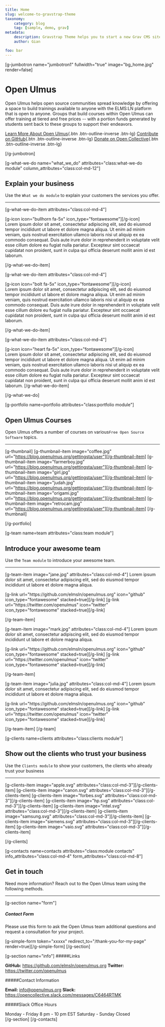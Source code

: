```yaml
---
title: Home
slug: welcome-to-gravstrap-theme
taxonomy:
    category: blog
    tag: [sample, demo, grav]
metadata:
    description: Gravstrap Theme helps you to start a new Grav CMS site with Bootstrap support and several ready to use modules. It is also perfect to extend to start a new Bootstrap custom theme, to fit your needs.
    author: Gian

foo: bar
---
```


[g-jumbotron name="jumbotron1" fullwidth="true" image="bg_home.jpg" render=false]
# Open Ulmus

Open Ulmus helps open source communities spread knowledge by offering a space to build trainings available to anyone with the ELMS:LN platform that is open to anyone. Groups that build courses within Open Ulmus can offer training at tiered and free prices -- with a portion funds generated by students sent back to these groups to support their endeavors.

[Learn More About Open Ulmus](https://github.com/elmsln/openulmus.org){.btn .btn-outline-inverse .btn-lg}
[Contribute on GitHub](https://github.com/elmsln/openulmus.org){.btn .btn-outline-inverse .btn-lg}
[Donate on Open Collective](https://opencollective.com/openulmus){.btn .btn-outline-inverse .btn-lg}

[/g-jumbotron]

[g-what-we-do name="what_we_do" attributes="class:what-we-do module" column_attributes="class:col-md-12"]

## Explain your business
Use the `What we do module` to explain your customers the services you offer.
___

[g-what-we-do-item attributes="class:col-md-4"]

<div class="item-icon">
[g-icon icon="bullhorn fa-5x" icon_type="fontawesome"][/g-icon]
</div>
Lorem ipsum dolor sit amet, consectetur adipiscing elit, sed do eiusmod tempor incididunt ut labore et dolore magna aliqua. Ut enim ad minim veniam, quis nostrud exercitation ullamco laboris nisi ut aliquip ex ea commodo consequat. Duis aute irure dolor in reprehenderit in voluptate velit esse cillum dolore eu fugiat nulla pariatur. Excepteur sint occaecat cupidatat non proident, sunt in culpa qui officia deserunt mollit anim id est laborum.

[/g-what-we-do-item]

[g-what-we-do-item attributes="class:col-md-4"]
<div class="item-icon">
[g-icon icon="bolt fa-5x" icon_type="fontawesome"][/g-icon]
</div>
Lorem ipsum dolor sit amet, consectetur adipiscing elit, sed do eiusmod tempor incididunt ut labore et dolore magna aliqua. Ut enim ad minim veniam, quis nostrud exercitation ullamco laboris nisi ut aliquip ex ea commodo consequat. Duis aute irure dolor in reprehenderit in voluptate velit esse cillum dolore eu fugiat nulla pariatur. Excepteur sint occaecat cupidatat non proident, sunt in culpa qui officia deserunt mollit anim id est laborum.

[/g-what-we-do-item]

[g-what-we-do-item attributes="class:col-md-4"]

<div class="item-icon">
[g-icon icon="heart fa-5x" icon_type="fontawesome"][/g-icon]
</div>
Lorem ipsum dolor sit amet, consectetur adipiscing elit, sed do eiusmod tempor incididunt ut labore et dolore magna aliqua. Ut enim ad minim veniam, quis nostrud exercitation ullamco laboris nisi ut aliquip ex ea commodo consequat. Duis aute irure dolor in reprehenderit in voluptate velit esse cillum dolore eu fugiat nulla pariatur. Excepteur sint occaecat cupidatat non proident, sunt in culpa qui officia deserunt mollit anim id est laborum.
[/g-what-we-do-item]

[/g-what-we-do]


[g-portfolio name=portfolio attributes="class:portfolio module"]

## Open Ulmus Courses
Open Ulmus offers a number of courses on various`Free Open Source Software` topics.

___

[g-thumbnail]
[g-thumbnail-item image="coffee.jpg" url="https://blog.openulmus.org/gettingsta/user"][/g-thumbnail-item]
[g-thumbnail-item image="farmerboy.jpg" url="https://blog.openulmus.org/gettingsta/user"][/g-thumbnail-item]
[g-thumbnail-item image="girl.jpg" url="https://blog.openulmus.org/gettingsta/user"][/g-thumbnail-item]
[g-thumbnail-item image="judah.jpg" url="https://blog.openulmus.org/gettingsta/user"][/g-thumbnail-item]
[g-thumbnail-item image="origami.jpg" url="https://blog.openulmus.org/gettingsta/user"][/g-thumbnail-item]
[g-thumbnail-item image="retrocam.jpg" url="https://blog.openulmus.org/gettingsta/user"][/g-thumbnail-item]
[/g-thumbnail]

[/g-portfolio]

[g-team name=team attributes="class:team module"]

## Introduce your awesome team
Use the `Team module` to introduce your awesome team.

___

[g-team-item image="jane.jpg" attributes="class:col-md-4"]
Lorem ipsum dolor sit amet, consectetur adipiscing elit, sed do eiusmod tempor incididunt ut labore et dolore magna aliqua.
<div class="item-social">
[g-link url="https://github.com/elmsln/openulmus.org" icon="github" icon_type="fontawesome" stacked=true][/g-link]
[g-link url="https://twitter.com/openulmus" icon="twitter" icon_type="fontawesome" stacked=true][/g-link]
</div>

[/g-team-item]

[g-team-item image="mark.jpg" attributes="class:col-md-4"]
Lorem ipsum dolor sit amet, consectetur adipiscing elit, sed do eiusmod tempor incididunt ut labore et dolore magna aliqua.
<div class="item-social">
[g-link url="https://github.com/elmsln/openulmus.org" icon="github" icon_type="fontawesome" stacked=true][/g-link]
[g-link url="https://twitter.com/openulmus" icon="twitter" icon_type="fontawesome" stacked=true][/g-link]
</div>

[/g-team-item]

[g-team-item image="julia.jpg" attributes="class:col-md-4"]
Lorem ipsum dolor sit amet, consectetur adipiscing elit, sed do eiusmod tempor incididunt ut labore et dolore magna aliqua.
<div class="item-social">
[g-link url="https://github.com/elmsln/openulmus.org" icon="github" icon_type="fontawesome" stacked=true][/g-link]
[g-link url="https://twitter.com/openulmus" icon="twitter" icon_type="fontawesome" stacked=true][/g-link]
</div>

[/g-team-item]
[/g-team]

[g-clients name=clients attributes="class:clients module"]

## Show out the clients who trust your business
Use the `Clients module` to show your customers, the clients who already trust your business

___

[g-clients-item image="apple.svg" attributes="class:col-md-3"][/g-clients-item]
[g-clients-item image="canon.svg" attributes="class:col-md-3"][/g-clients-item]
[g-clients-item image="forbes.svg" attributes="class:col-md-3"][/g-clients-item]
[g-clients-item image="hp.svg" attributes="class:col-md-3"][/g-clients-item]
[g-clients-item image="intel.svg" attributes="class:col-md-3"][/g-clients-item]
[g-clients-item image="samsung.svg" attributes="class:col-md-3"][/g-clients-item]
[g-clients-item image="siemens.svg" attributes="class:col-md-3"][/g-clients-item]
[g-clients-item image="vaio.svg" attributes="class:col-md-3"][/g-clients-item]

[/g-clients]

[g-contacts name=contacts attributes="class:module contacts" info_attributes="class:col-md-4" form_attributes="class:col-md-8"]

## Get in touch
Need more information? Reach out to the Open Ulmus team using the following methods.

___

[g-section name="form"]
##### Contact Form
Please use this form to ask the Open Ulmus team additional questions and request a consultation for your project.

[g-simple-form token="xxxxx" redirect_to="/thank-you-for-my-page" render=true][/g-simple-form]
[/g-section]

[g-section name="info"]
#####Links

**GitHub:** https://github.com/elmsln/openulmus.org
**Twitter:** https://twitter.com/openulmus

#####Contact Information

**Email:** info@openulmus.org 
**Slack:** https://opencollective.slack.com/messages/C6464RTMK 

#####Slack Office Hours

Monday - Friday 8 pm - 10 pm EST
Saturday - Sunday Closed  
[/g-section]
[/g-contacts]
